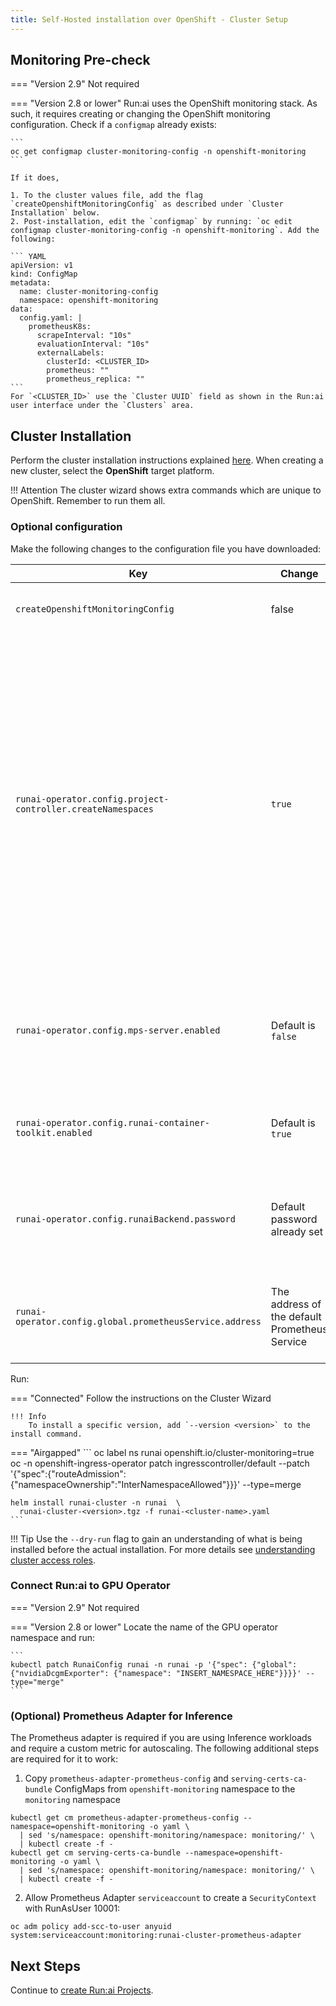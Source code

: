 ```yaml
---
title: Self-Hosted installation over OpenShift - Cluster Setup
---
```


## Monitoring Pre-check 


=== "Version 2.9" 
    Not required

=== "Version 2.8 or lower"
    Run:ai uses the OpenShift monitoring stack. As such, it requires creating or changing the OpenShift monitoring configuration. Check if a `configmap` already exists: 

    ```
    oc get configmap cluster-monitoring-config -n openshift-monitoring
    ```

    If it does,

    1. To the cluster values file, add the flag `createOpenshiftMonitoringConfig` as described under `Cluster Installation` below. 
    2. Post-installation, edit the `configmap` by running: `oc edit configmap cluster-monitoring-config -n openshift-monitoring`. Add the following:

    ``` YAML 
    apiVersion: v1
    kind: ConfigMap
    metadata:
      name: cluster-monitoring-config
      namespace: openshift-monitoring
    data:
      config.yaml: |
        prometheusK8s:
          scrapeInterval: "10s"
          evaluationInterval: "10s"
          externalLabels:
            clusterId: <CLUSTER_ID>
            prometheus: ""
            prometheus_replica: ""
    ```
    For `<CLUSTER_ID>` use the `Cluster UUID` field as shown in the Run:ai user interface under the `Clusters` area.  

## Cluster Installation

Perform the cluster installation instructions explained [here](../../../cluster-setup/cluster-install/#step-3-install-runai). When creating a new cluster, select the __OpenShift__  target platform.

!!! Attention
    The cluster wizard shows extra commands which are unique to OpenShift. Remember to run them all.


### Optional configuration

Make the following changes to the configuration file you have downloaded:


|  Key     |  Change  | Description |
|----------|----------|-------------| 
| `createOpenshiftMonitoringConfig` | false | see Monitoring Pre-check above. | 
| `runai-operator.config.project-controller.createNamespaces` |  `true` | Set to `false` if unwilling to provide Run:ai the ability to create namespaces, or would want to create namespaces manually rather than use the Run:ai convention of `runai-<PROJECT-NAME>`. When set to `false`, will require an additional [manual step](project-management.md) when creating new Run:ai Projects. | 
| `runai-operator.config.mps-server.enabled` | Default is `false` | Allow the use of __NVIDIA MPS__. MPS is useful with _Inference_ workloads. Requires [extra permissions](../preparations/#cluster-installation) | 
| `runai-operator.config.runai-container-toolkit.enabled` | Default is `true` | Controls the usage of __Fractions__. Requires [extra permissions](../preparations/#cluster-installation) | 
| `runai-operator.config.runaiBackend.password` | Default password already set  | admin@run.ai password. Need to change only if you have changed the password [here](../backend/#other-changes-to-perform) | 
| `runai-operator.config.global.prometheusService.address` | The address of the default Prometheus Service | If you installed your own custom Prometheus Service, change to its' address |


<!-- 
admission-controller:
  args:
    runaiFractionalMinAllocationEnforcementBytes: 1000000  
-->

Run:


=== "Connected"
    Follow the instructions on the Cluster Wizard
    
    !!! Info
        To install a specific version, add `--version <version>` to the install command.


=== "Airgapped"
    ```
    oc label ns runai openshift.io/cluster-monitoring=true
    oc -n openshift-ingress-operator patch ingresscontroller/default --patch '{"spec":{"routeAdmission":{"namespaceOwnership":"InterNamespaceAllowed"}}}' --type=merge

    helm install runai-cluster -n runai  \ 
      runai-cluster-<version>.tgz -f runai-<cluster-name>.yaml  
    ```

!!! Tip
    Use the  `--dry-run` flag to gain an understanding of what is being installed before the actual installation. For more details see [understanding cluster access roles](../../../config/access-roles/).


### Connect Run:ai to GPU Operator

=== "Version 2.9" 
    Not required

=== "Version 2.8 or lower"
    Locate the name of the GPU operator namespace and run:

    ```
    kubectl patch RunaiConfig runai -n runai -p '{"spec": {"global": {"nvidiaDcgmExporter": {"namespace": "INSERT_NAMESPACE_HERE"}}}}' --type="merge"
    ```

### (Optional) Prometheus Adapter for Inference
The Prometheus adapter is required if you are using Inference workloads and require a custom metric for autoscaling. The following additional steps are required for it to work:

1. Copy `prometheus-adapter-prometheus-config` and `serving-certs-ca-bundle` ConfigMaps from `openshift-monitoring` namespace to the `monitoring` namespace
```
kubectl get cm prometheus-adapter-prometheus-config --namespace=openshift-monitoring -o yaml \
  | sed 's/namespace: openshift-monitoring/namespace: monitoring/' \
  | kubectl create -f -
kubectl get cm serving-certs-ca-bundle --namespace=openshift-monitoring -o yaml \
  | sed 's/namespace: openshift-monitoring/namespace: monitoring/' \
  | kubectl create -f -
```
2. Allow Prometheus Adapter `serviceaccount` to create a `SecurityContext` with RunAsUser 10001:
```
oc adm policy add-scc-to-user anyuid system:serviceaccount:monitoring:runai-cluster-prometheus-adapter
```





## Next Steps

Continue to [create Run:ai Projects](project-management.md).

